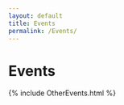 ```yaml
---
layout: default
title: Events
permalink: /Events/
---
```


# Events

{% include OtherEvents.html %}
